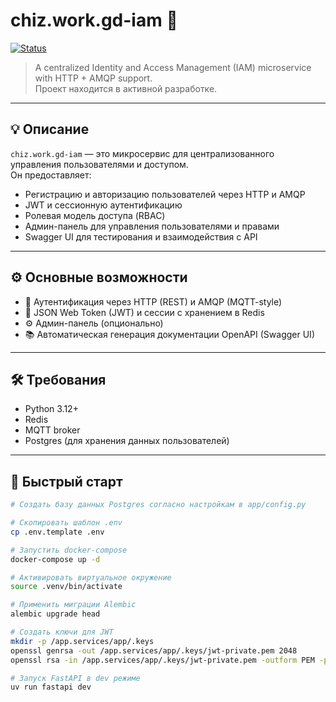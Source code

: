 # chiz.work.gd-iam 🔐

[![Status](https://img.shields.io/badge/status-in%20development-yellow)](#)

> A centralized Identity and Access Management (IAM) microservice with HTTP + AMQP support.  
> Проект находится в активной разработке.

---

## 💡 Описание

`chiz.work.gd-iam` — это микросервис для централизованного управления пользователями и доступом.  
Он предоставляет:

- Регистрацию и авторизацию пользователей через HTTP и AMQP  
- JWT и сессионную аутентификацию  
- Ролевая модель доступа (RBAC)  
- Админ-панель для управления пользователями и правами  
- Swagger UI для тестирования и взаимодействия с API  

---

## ⚙️ Основные возможности

- 🔐 Аутентификация через HTTP (REST) и AMQP (MQTT-style)  
- 🧾 JSON Web Token (JWT) и сессии с хранением в Redis  
- ⚙️ Админ-панель (опционально)  
- 📚 Автоматическая генерация документации OpenAPI (Swagger UI)  

---

## 🛠 Требования

- Python 3.12+  
- Redis  
- MQTT broker  
- Postgres (для хранения данных пользователей)  

---

## 🚀 Быстрый старт

```bash
# Создать базу данных Postgres согласно настройкам в app/config.py

# Скопировать шаблон .env
cp .env.template .env

# Запустить docker-compose
docker-compose up -d

# Активировать виртуальное окружение
source .venv/bin/activate

# Применить миграции Alembic
alembic upgrade head

# Создать ключи для JWT
mkdir -p /app.services/app/.keys
openssl genrsa -out /app.services/app/.keys/jwt-private.pem 2048
openssl rsa -in /app.services/app/.keys/jwt-private.pem -outform PEM -pubout -out /app.services/app/.keys/jwt-public.pem

# Запуск FastAPI в dev режиме
uv run fastapi dev
